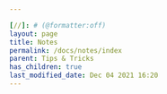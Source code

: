 ```yaml
---

[//]: # (@formatter:off)
layout: page
title: Notes
permalink: /docs/notes/index
parent: Tips & Tricks
has_children: true
last_modified_date: Dec 04 2021 16:20
---
```

[//]: # (@formatter:on)
